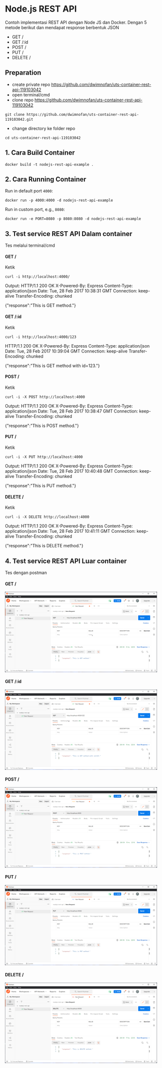 # Node.js REST API

Contoh implementasi REST API dengan Node JS dan Docker. Dengan 5 metode berikut dan mendapat response berbentuk JSON

* GET /
* GET /:id
* POST /
* PUT /
* DELETE /

## Preparation
- create private repo https://github.com/dwimnofan/uts-container-rest-api-119103042
- open terminal/cmd
- clone repo https://github.com/dwimnofan/uts-container-rest-api-119103042
```
git clone https://github.com/dwimnofan/uts-container-rest-api-119103042.git
```
- change directory ke folder repo
```
cd uts-container-rest-api-119103042
```


## 1. Cara Build Container

```
docker build -t nodejs-rest-api-example .
```

## 2. Cara Running Container

Run in default port `4000`:
```
docker run -p 4000:4000 -d nodejs-rest-api-example
```

Run in custom port, e.g., `8080`:
```
docker run -e PORT=8080 -p 8080:8080 -d nodejs-rest-api-example
```

## 3. Test service REST API Dalam container
Tes melalui terminal/cmd

#### GET /
Ketik
```
curl -i http://localhost:4000/
```
Output:
HTTP/1.1 200 OK
X-Powered-By: Express
Content-Type: application/json
Date: Tue, 28 Feb 2017 10:38:31 GMT
Connection: keep-alive
Transfer-Encoding: chunked

{"response":"This is GET method."}


#### GET /:id
Ketik
```
curl -i http://localhost:4000/123
```
HTTP/1.1 200 OK
X-Powered-By: Express
Content-Type: application/json
Date: Tue, 28 Feb 2017 10:39:04 GMT
Connection: keep-alive
Transfer-Encoding: chunked

{"response":"This is GET method with id=123."}


#### POST /
Ketik
```
curl -i -X POST http://localhost:4000
```
Output:
HTTP/1.1 200 OK
X-Powered-By: Express
Content-Type: application/json
Date: Tue, 28 Feb 2017 10:38:47 GMT
Connection: keep-alive
Transfer-Encoding: chunked

{"response":"This is POST method."}


#### PUT /
Ketik
```
curl -i -X PUT http://localhost:4000
```
Output:
HTTP/1.1 200 OK
X-Powered-By: Express
Content-Type: application/json
Date: Tue, 28 Feb 2017 10:40:48 GMT
Connection: keep-alive
Transfer-Encoding: chunked

{"response":"This is PUT method."}


#### DELETE /
Ketik
```
curl -i -X DELETE http://localhost:4000
```
Output:
HTTP/1.1 200 OK
X-Powered-By: Express
Content-Type: application/json
Date: Tue, 28 Feb 2017 10:41:11 GMT
Connection: keep-alive
Transfer-Encoding: chunked

{"response":"This is DELETE method."}


## 4. Test service REST API Luar container
Tes dengan postman

#### GET /
![Screenshot](get.png)

#### GET /:id
![Screenshot](getid.png)

#### POST /
![Screenshot](post.png)

#### PUT /
![Screenshot](put.png)

#### DELETE /
![Screenshot](delete.png)
